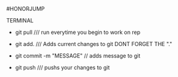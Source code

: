#HONORJUMP

TERMINAL
- git pull /// run everytime you begin to work on rep

- git add. /// Adds current changes to git DONT FORGET THE "."
- git commit -m "MESSAGE" // adds message to git
- git push /// pushs your changes to git

